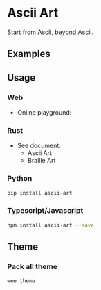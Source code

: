 Ascii Art
=========

Start from Ascii, beyond Ascii.

## Examples


## Usage

### Web

- Online playground: 

### Rust

- See document:
    - Ascii Art
    - Braille Art

### Python

```sh
pip install ascii-art
```

### Typescript/Javascript

```sh
npm install ascii-art --save
```

## Theme


### Pack all theme

```sh
wee theme
```